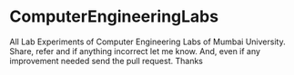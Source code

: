 # ComputerEngineeringLabs

All Lab Experiments of Computer Engineering Labs of Mumbai University. Share, refer and if anything incorrect let me know. And, even if any improvement needed send the pull request. Thanks 
